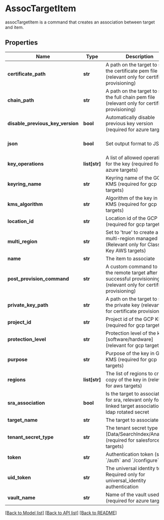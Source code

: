 # AssocTargetItem

assocTargetItem is a command that creates an association between target and item.
## Properties
Name | Type | Description | Notes
------------ | ------------- | ------------- | -------------
**certificate_path** | **str** | A path on the target to store the certificate pem file (relevant only for certificate provisioning) | [optional] 
**chain_path** | **str** | A path on the target to store the full chain pem file (relevant only for certificate provisioning) | [optional] 
**disable_previous_key_version** | **bool** | Automatically disable previous key version (required for azure targets) | [optional] [default to False]
**json** | **bool** | Set output format to JSON | [optional] [default to False]
**key_operations** | **list[str]** | A list of allowed operations for the key (required for azure targets) | [optional] 
**keyring_name** | **str** | Keyring name of the GCP KMS (required for gcp targets) | [optional] 
**kms_algorithm** | **str** | Algorithm of the key in GCP KMS (required for gcp targets) | [optional] 
**location_id** | **str** | Location id of the GCP KMS (required for gcp targets) | [optional] 
**multi_region** | **str** | Set to &#39;true&#39; to create a multi-region managed key. (Relevant only for Classic Key AWS targets) | [optional] [default to 'false']
**name** | **str** | The item to associate | 
**post_provision_command** | **str** | A custom command to run on the remote target after successful provisioning (relevant only for certificate provisioning) | [optional] 
**private_key_path** | **str** | A path on the target to store the private key (relevant only for certificate provisioning) | [optional] 
**project_id** | **str** | Project id of the GCP KMS (required for gcp targets) | [optional] 
**protection_level** | **str** | Protection level of the key [software/hardware] (relevant for gcp targets) | [optional] [default to 'software']
**purpose** | **str** | Purpose of the key in GCP KMS (required for gcp targets) | [optional] 
**regions** | **list[str]** | The list of regions to create a copy of the key in (relevant for aws targets) | [optional] 
**sra_association** | **bool** | Is the target to associate is for sra, relevant only for linked target association for ldap rotated secret | [optional] [default to False]
**target_name** | **str** | The target to associate | 
**tenant_secret_type** | **str** | The tenant secret type [Data/SearchIndex/Analytics] (required for salesforce targets) | [optional] 
**token** | **str** | Authentication token (see &#x60;/auth&#x60; and &#x60;/configure&#x60;) | [optional] 
**uid_token** | **str** | The universal identity token, Required only for universal_identity authentication | [optional] 
**vault_name** | **str** | Name of the vault used (required for azure targets) | [optional] 

[[Back to Model list]](../README.md#documentation-for-models) [[Back to API list]](../README.md#documentation-for-api-endpoints) [[Back to README]](../README.md)


